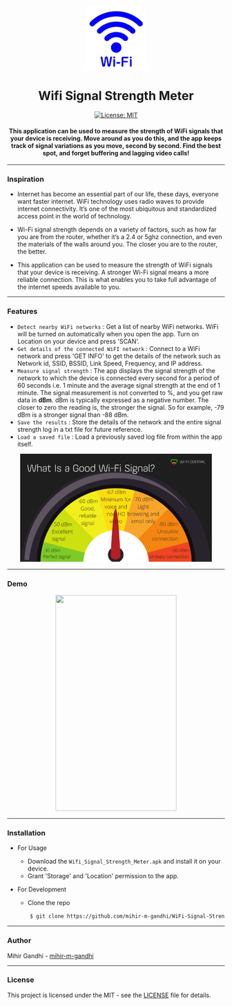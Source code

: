 <p align="center">
  <a href="" rel="noopener">
 <img height=150px src="./wifi.png" alt="WiFi"></a>
</p>

<h1 align="center">Wifi Signal Strength Meter</h1>

<div align="center">

[![License: MIT](https://img.shields.io/badge/License-MIT-green.svg)](https://opensource.org/licenses/MIT)

<h4>This application can be used to measure the strength of WiFi signals that your device is receiving. Move around as you do this, and the app keeps track of signal variations as you move, second by second. Find the best spot, and forget buffering and lagging video calls! </h4>

</div>

-----------------------------------------
### Inspiration

* Internet has become an essential part of our life, these days, everyone want faster internet. WiFi technology uses radio waves to provide internet connectivity. It’s one of the most ubiquitous and standardized access point in the world of technology.  

* Wi-Fi signal strength depends on a variety of factors, such as how far you are from the router, whether it’s a 2.4 or 5ghz connection, and even the materials of the walls around you. The closer you are to the router, the better.

* This application can be used to measure the strength of WiFi signals that your device is receiving. A stronger Wi-Fi signal means a more reliable connection. This is what enables you to take full advantage of the internet speeds available to you. 

------------------------------------------
### Features

- `Detect nearby WiFi networks` : Get a list of nearby WiFi networks. WiFi will be turned on automatically when you open the app. Turn on Location on your device and press 'SCAN'.
- `Get details of the connected WiFI network` : Connect to a WiFi network and press 'GET INFO' to get the details of the network such as Network id, SSID, BSSID, Link Speed, Frequency, and IP address.
- `Measure signal strength` : The app displays the signal strength of the network to which the device is connected every second for a period of 60 seconds i.e. 1 minute and the average signal strength at the end of 1 minute. The signal measurement is not converted to %, and you get raw data in <strong>dBm</strong>. dBm is typically expressed as a negative number. The closer to zero the reading is, the stronger the signal. So for example, -79 dBm is a stronger signal than -88 dBm.
- `Save the results` : Store the details of the network and the entire signal strength log in a txt file for future reference.
- `Load a saved file` : Load a previously saved log file from within the app itself.


<p align="center">
  <a href="" rel="noopener">
 <img height=250px src="./wifi-strength.png" alt="WiFi Strength Meter"></a>
</p>

------------------------------------------
### Demo
<p align="center">
    <img width=280px height=500px src="./Demo.gif">
</p>


------------------------------------------
### Installation
* For Usage
    * Download the `Wifi_Signal_Strength_Meter.apk` and install it on your device. 
    * Grant 'Storage' and 'Location' permission to the app.
  
* For Development
    * Clone the repo
    ```sh
        $ git clone https://github.com/mihir-m-gandhi/WiFi-Signal-Strength-Meter
    ```
 
------------------------------------------
### Author
Mihir Gandhi - [mihir-m-gandhi](https://github.com/mihir-m-gandhi)

------------------------------------------
### License
This project is licensed under the MIT - see the [LICENSE](./LICENSE) file for details.
